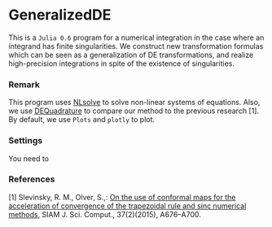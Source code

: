 # GeneralizedDE
This is a `Julia 0.6` program for a numerical integration
in the case where an integrand has finite singularities.
We construct new transformation formulas which can be seen
as a generalization of DE transformations,
and realize high-precision integrations
in spite of the existence of singularities.

### Remark
This program uses [NLsolve](https://github.com/JuliaNLSolvers/NLsolve.jl)
to solve non-linear systems of equations.
Also, we use [DEQuadrature](https://github.com/MikaelSlevinsky/DEQuadrature.jl)
to compare our method to the previous research [1].
By default, we use `Plots` and `plotly` to plot.

### Settings
You need to

### References
[1] Slevinsky, R. M., Olver, S.,:
[On the use of conformal maps for the acceleration of convergence of the trapezoidal rule
and sinc numerical methods](https://epubs.siam.org/doi/10.1137/140978363),
SIAM J. Sci. Comput., 37(2)(2015),
A676–A700.
